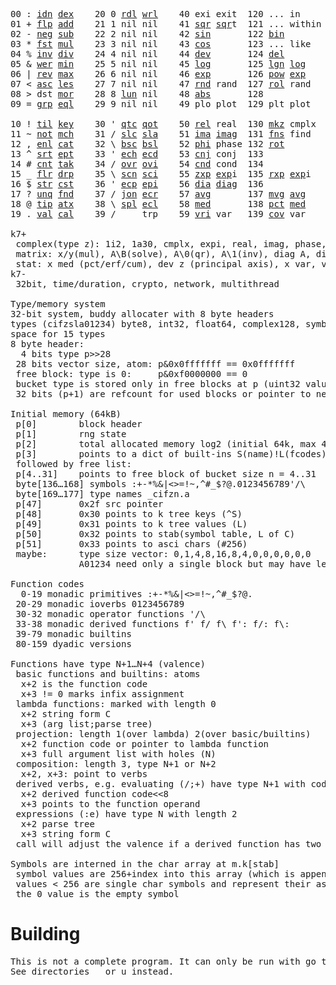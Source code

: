 <pre>00 : <a href="../../blob/master/k.go#L808">idn</a> <a href="../../blob/master/k.go#L480">dex</a>    20 0 <a href="../../blob/master/k.go#L3856">rdl</a> <a href="../../blob/master/k.go#L3860">wrl</a>    40 exi exit  120 ... in       60 <a href="../../blob/master/k.go#L4710">prm</a>   140
01 + <a href="../../blob/master/k.go#L809">flp</a> <a href="../../blob/master/k.go#L2244">add</a>    21 1 nil nil    41 <a href="../../blob/master/k.go#L2074">sqr</a> <a href="../../blob/master/k.go#L2074">sqr</a>t  121 ... within   61       141
02 - <a href="../../blob/master/k.go#L848">neg</a> <a href="../../blob/master/k.go#L2245">sub</a>    22 2 nil nil    42 <a href="../../blob/master/k.go#L2077">sin</a>       122 <a href="../../blob/master/k.go#L4105">bin</a>          62       142
03 * <a href="../../blob/master/k.go#L851">fst</a> <a href="../../blob/master/k.go#L2246">mul</a>    23 3 nil nil    43 <a href="../../blob/master/k.go#L2080">cos</a>       123 ... like     63       143
04 % <a href="../../blob/master/k.go#L889">inv</a> <a href="../../blob/master/k.go#L2247">div</a>    24 4 nil nil    44 <a href="../../blob/master/k.go#L5282">dev</a>       124 <a href="../../blob/master/k.go#L4677">del</a>          64       144
05 & <a href="../../blob/master/k.go#L892">wer</a> <a href="../../blob/master/k.go#L2248">min</a>    25 5 nil nil    45 <a href="../../blob/master/k.go#L2091">log</a>       125 <a href="../../blob/master/k.go#L2253">lgn</a> <a href="../../blob/master/k.go#L2091">log</a>      65       145
06 | <a href="../../blob/master/k.go#L918">rev</a> <a href="../../blob/master/k.go#L2249">max</a>    26 6 nil nil    46 <a href="../../blob/master/k.go#L2094">exp</a>       126 <a href="../../blob/master/k.go#L2256">pow</a> <a href="../../blob/master/k.go#L2094">exp</a>      66       146
07 < <a href="../../blob/master/k.go#L949">asc</a> <a href="../../blob/master/k.go#L2250">les</a>    27 7 nil nil    47 <a href="../../blob/master/k.go#L4802">rnd</a> rand  127 <a href="../../blob/master/k.go#L4747">rol</a> rand     67       147
08 > dst <a href="../../blob/master/k.go#L2251">mor</a>    28 8 <a href="../../blob/master/k.go#L3866">lun</a> nil    48 <a href="../../blob/master/k.go#L2083">abs</a>       128              68       148
09 = <a href="../../blob/master/k.go#L992">grp</a> <a href="../../blob/master/k.go#L2252">eql</a>    29 9 nil nil    49 plo plot  129 plt plot     69       149
                                                                          
10 ! <a href="../../blob/master/k.go#L1025">til</a> <a href="../../blob/master/k.go#L2297">key</a>    30 ' <a href="../../blob/master/k.go#L3404">qtc</a> <a href="../../blob/master/k.go#L3401">qot</a>    50 <a href="../../blob/master/k.go#L2097">rel</a> real  130 <a href="../../blob/master/k.go#L5205">mkz</a> cmplx    70       150
11 ~ <a href="../../blob/master/k.go#L1119">not</a> <a href="../../blob/master/k.go#L2331">mch</a>    31 / <a href="../../blob/master/k.go#L3405">slc</a> <a href="../../blob/master/k.go#L3402">sla</a>    51 <a href="../../blob/master/k.go#L2098">ima</a> <a href="../../blob/master/k.go#L2098">ima</a>g  131 <a href="../../blob/master/k.go#L2907">fns</a> find     71       151
12 , <a href="../../blob/master/k.go#L1141">enl</a> <a href="../../blob/master/k.go#L2383">cat</a>    32 \ <a href="../../blob/master/k.go#L3406">bsc</a> <a href="../../blob/master/k.go#L3403">bsl</a>    52 <a href="../../blob/master/k.go#L2099">phi</a> phase 132 <a href="../../blob/master/k.go#L2631">rot</a>          72       152
13 ^ <a href="../../blob/master/k.go#L1166">srt</a> <a href="../../blob/master/k.go#L2519">ept</a>    33 ' <a href="../../blob/master/k.go#L3413">ech</a> <a href="../../blob/master/k.go#L3439">ecd</a>    53 <a href="../../blob/master/k.go#L2127">cnj</a> conj  133              73       153
14 # <a href="../../blob/master/k.go#L1167">cnt</a> <a href="../../blob/master/k.go#L2551">tak</a>    34 / <a href="../../blob/master/k.go#L3564">ovr</a> <a href="../../blob/master/k.go#L3706">ovi</a>    54 <a href="../../blob/master/k.go#L5039">cnd</a> cond  134              74       154
15 _ <a href="../../blob/master/k.go#L1175">flr</a> <a href="../../blob/master/k.go#L2632">drp</a>    35 \ <a href="../../blob/master/k.go#L3625">scn</a> <a href="../../blob/master/k.go#L3739">sci</a>    55 <a href="../../blob/master/k.go#L2185">zxp</a> <a href="../../blob/master/k.go#L2094">exp</a>i  135 <a href="../../blob/master/k.go#L2148">rxp</a> <a href="../../blob/master/k.go#L2094">exp</a>i     75       155
16 $ <a href="../../blob/master/k.go#L1200">str</a> <a href="../../blob/master/k.go#L2753">cst</a>    36 ' <a href="../../blob/master/k.go#L3459">ecp</a> <a href="../../blob/master/k.go#L3516">epi</a>    56 <a href="../../blob/master/k.go#L1094">dia</a> <a href="../../blob/master/k.go#L1094">dia</a>g  136              76       156
17 ? <a href="../../blob/master/k.go#L1290">unq</a> <a href="../../blob/master/k.go#L2859">fnd</a>    37 / <a href="../../blob/master/k.go#L3999">jon</a> <a href="../../blob/master/k.go#L3536">ecr</a>    57 <a href="../../blob/master/k.go#L5377">avg</a>       137 <a href="../../blob/master/k.go#L5408">mvg</a> <a href="../../blob/master/k.go#L5377">avg</a>      77       157
18 @ <a href="../../blob/master/k.go#L1323">tip</a> <a href="../../blob/master/k.go#L2939">atx</a>    38 \ <a href="../../blob/master/k.go#L3966">spl</a> <a href="../../blob/master/k.go#L3550">ecl</a>    58 <a href="../../blob/master/k.go#L5513">med</a>       138 <a href="../../blob/master/k.go#L5525">pct</a> <a href="../../blob/master/k.go#L5513">med</a>      78       158
19 . <a href="../../blob/master/k.go#L1334">val</a> <a href="../../blob/master/k.go#L3255">cal</a>    39 /     trp    59 <a href="../../blob/master/k.go#L5308">vri</a> var   139 <a href="../../blob/master/k.go#L5329">cov</a> var      79       15

k7+
 complex(type z): 1i2, 1a30, cmplx, expi, real, imag, phase, conj, rand 3i(binormal)
 matrix: x/y(mul), A\B(solve), A\0(qr), A\1(inv), diag A, diag v, norm, cond
 stat: x med (pct/erf/cum), dev z (principal axis), x var, var z (cov), x avg (cum/win/exp)
k7-
 32bit, time/duration, crypto, network, multithread
 
Type/memory system
32-bit system, buddy allocater with 8 byte headers
types (cifzsla01234) byte8, int32, float64, complex128, symbol64, list32, dict64, funcs
space for 15 types
8 byte header:
  4 bits type p>>28
 28 bits vector size, atom: p&0x0fffffff == 0x0fffffff
 free block: type is 0:     p&0xf0000000 == 0
 bucket type is stored only in free blocks at p (uint32 value)
 32 bits (p+1) are refcount for used blocks or pointer to next free

Initial memory (64kB)
 p[0]        block header
 p[1]        rng state
 p[2]        total allocated memory log2 (initial 64k, max 4G) uint32
 p[3]        points to a dict of built-ins S(name)!L(fcodes)
 followed by free list:
 p[4..31]    points to free block of bucket size n = 4..31
 byte[136…168] symbols :+-*%&|<>=!~,^#_$?@.0123456789'/\
 byte[169…177] type names _cifzn.a
 p[47]       0x2f src pointer
 p[48]       0x30 points to k tree keys (^S)
 p[49]       0x31 points to k tree values (L)
 p[50]       0x32 points to stab(symbol table, L of C)
 p[51]       0x33 points to asci chars (#256)
 maybe:      type size vector: 0,1,4,8,16,8,4,0,0,0,0,0,0
             A01234 need only a single block but may have length>0

Function codes
  0-19 monadic primitives :+-*%&|<>=!~,^#_$?@.
 20-29 monadic ioverbs 0123456789
 30-32 monadic operator functions '/\
 33-38 monadic derived functions f' f/ f\ f': f/: f\:
 39-79 monadic builtins
 80-159 dyadic versions

Functions have type N+1…N+4 (valence)
 basic functions and builtins: atoms
  x+2 is the function code
  x+3 != 0 marks infix assignment
 lambda functions: marked with length 0
  x+2 string form C
  x+3 (arg list;parse tree)
 projection: length 1(over lambda) 2(over basic/builtins)
  x+2 function code or pointer to lambda function
  x+3 full argument list with holes (N)
 composition: length 3, type N+1 or N+2
  x+2, x+3: point to verbs
 derived verbs, e.g. evaluating (/;+) have type N+1 with code > 256
  x+2 derived function code<<8
  x+3 points to the function operand
 expressions (:e) have type N with length 2
  x+2 parse tree
  x+3 string form C
 call will adjust the valence if a derived function has two arguments
 
Symbols are interned in the char array at m.k[stab]
 symbol values are 256+index into this array (which is append only)
 values < 256 are single char symbols and represent their ascii value
 the 0 value is the empty symbol
</pre>

# Building
<pre>
This is not a complete program. It can only be run with go test.
See directories _ or u instead.
</pre>
